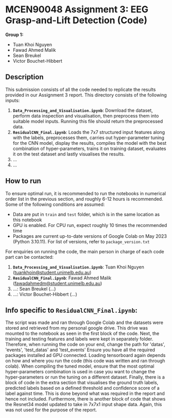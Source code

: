 # MCEN90048 Assignment 3: EEG Grasp-and-Lift Detection (Code)

**Group 1:**
- Tuan Khoi Nguyen
- Fawad Ahmed Malik
- Sean Breukel
- Victor Bouchet-Hibbert

## Description
This submission consists of all the code needed to replicate the results provided in our Assignment 3 report. This directory consists of the following inputs:
1. __`Data_Processing_and_Visualisation.ipynb`__: Download the dataset, perform data inspection and visualisation, then preprocess them into suitable model inputs. Running this file should return the preprocessed data.
2. __`ResidualCNN_Final.ipynb`__: Loads the 7x7 structured input features along with the labels, preprocesses them, carries out hyper-parameter tuning for the CNN model, display the results, compiles the model with the best combination of hyper-parameters, trains it on training dataset, evaluates it on the test dataset and lastly visualises the results.
3. ...
4. ...

## How to run
To ensure optimal run, it is recommended to run the notebooks in numerical order list in the previous section, and roughly 6-12 hours is recommended. Some of the following conditions are assumed:
- Data are put in `train` and `test` folder, which is in the same location as this notebook
- GPU is enabled. For CPU run, expect roughly 10 times the recommended time
- Packages are current up-to-date versions of Google Colab on May 2023 (Python 3.10.11). For list of versions, refer to `package_version.txt`

For enquiries on running the code, the main person in charge of each code part can be contacted:
1. __`Data_Processing_and_Visualisation.ipynb`__: Tuan Khoi Nguyen (tuankhoin@student.unimelb.edu.au)
2. __`ResidualCNN_Final.ipynb`__: Fawad Ahmed Malik (fawadahmedm@student.unimelb.edu.au)
3. ...: Sean Breukel (...)
4. ...: Victor Bouchet-Hibbert (...)

## Info specific to __`ResidualCNN_Final.ipynb`__:
The script was made and ran through Google Colab and the datasets were stored and retrieved from my personal google drive. This drive was mounted to the notebook as seen in the first block of the code. Next, the training and testing features and labels were kept in separately folder. Therefore, when running the code on your end, change the path for 'datas', 'events', 'test_datas' and 'test_events'
Ensure you have all the required packages installed ad GPU connected. Loading tensorboard again depends on how and where you run the code (this code was written and ran through colab). 
When compiling the tuned model, ensure that the most optimal hyper-parameters combination is used in case you want to change the hyper-parameters or run the tuning on a different dataset. 
Finally, there is a block of code in the extra section that visualises the ground truth labels, predicted labels based on a defined threshold and confidence score of a label against time. This is done beyond what was required in the report and hence not included. Furthermore, there is another block of code that shows the Resnet34 model updated to take in 7x7x1 input shape data. Again, this was not used for the purpose of the report.
